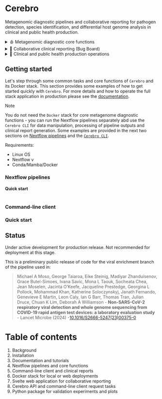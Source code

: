 # Cerebro

Metagenomic diagnostic pipelines and collaborative reporting for pathogen detection, species identification, and differential host genome analysis in clinical and public health production. 

<details>
<summary>🩸 Metagenomic diagnostic core functions </summary>
<br>
 
Main

- Multi-classifier taxonomic profiling, metagenome assembly and alignment in Nextflow pipelines
- Optimized pangenome host depletion and background depletion with [`Scrubby`]() and `Metabuli`/`Strobealign`
- Viral infections, pan-viral enrichment protocols and syndrome-specific subtyping panels using [`Vircov`]()
- Differential host tumor DNA diagnostics using segmental CNV detection and methylation classifiers ([`Sturgeon`]())

Support
 
- Species identification pipelines with [`GTDB`]() for prokaryotic ONT/Illumina reference level genomes
- MAG recovery from enriched culture and sample co-assembly, unclassified viral bin prediction ([`geNomad`, `RdRP`]())
- Custom database and index construction, grafted taxonomies, genome cleaning and syndromic diversity injection with [`Cipher`]()

</details>

<details>
<summary>📰 Collaborative clinical reporting (Bug Board) </summary>
<br>
 
- [Collaborative and auditable pathogen determination]() from metagenome sequencing results
- Multi-tenant Svelte application and API with secure local or web-server deployment configs
- Scalable application stack deployment integrated into the primary command-line interface ([Cerebro CLI]()) 
- Clinical reporting with [`Typst`]() formatted templates linked into the database of evidence from multi-classifier/databases
- Secure [`wasm` enabled report generation]() in-browser for sensitive reports, interactive data visualizations
- Auditable team member comments and results discussion for expert panel reviews of data ([online "Bug Board"]())

</details>

<details>
<summary>🏥 Clinical and public health production operations </summary>
<br>
 
- Simulations using in silico syndromic-specific reference panels for ONT/Illumina signal-level and read-level data with [`Cipher`]()
- Evaluation simulation and patient datasets for continous integration of quality assurance with [`Cerebro`]()
- Background/sample site/kitome contamination issues in general clinical or public health environments
- Distributed sequence and analysis storage, file system and data retention policies, cloud storage support etc. through [`SeaweedFS`]()
- Experimental protocols for reference labs for optimisation of the [UMI-adapter DNA/RNA protocol]() for low abundance clinical sampel types

</details>

## Getting started

Let's step through some common tasks and core functions of `Cerebro` and its Docker stack. This section provides some examples of how to get started quickly with `Cerebro`. For more details and how to operate the full stack application in production please see the [documentation](). 

> [!NOTE]
You do not need the `Docker` stack for core metagenome diagnostic functions - you can run the Nextflow pipelines separately abd use the `Cerebro CLI` for data manipulation, processing of pipeline outputs and clinical report generation. Some examples are provided in the next two sections on [Nextflow pipelines](#nextflow-pipelines) and the [`Cerebro CLI`](#command-line-client).


Requirements:

* Linux OS
* Nextflow v
* Conda/Mamba/Docker

### Nextflow pipelines 

#### Quick start

```

```

### Command-line client

### Quick start

### 

## Status

Under active development for production release. Not recommended for deployment at this stage. 

This is a preliminary public release of code for the viral enrichment branch of the pipeline used in:

> Michael A Moso, George Taiaroa, Eike Steinig, Madiyar Zhanduisenov, Grace Butel-Simoes, Ivana Savic, Mona L Taouk, Socheata Chea, Jean Moselen, Jacinta O’Keefe, Jacqueline Prestedge, Georgina L Pollock, Mohammad Khan, Katherine Soloczynskyj, Janath Fernando, Genevieve E Martin, Leon Caly, Ian G Barr, Thomas Tran, Julian Druce, Chuan K Lim, Deborah A Williamson - **Non-SARS-CoV-2 respiratory viral detection and whole genome sequencing from COVID-19 rapid antigen test devices: a laboratory evaluation study** - Lancet Microbe (2024) -[10.1016/S2666-5247(23)00375-0](https://doi.org/10.1016/S2666-5247(23)00375-0)

# Table of contents

1. Background
2. Installation
3. Documentation and tutorials
4. Nextflow pipelines and core functions
5. Command-line client and clinical reports
6. Docker stack for local or web deployments
7. Svelte web application for collaborative reporting
8. Cerebro API and command-line client request tasks
9. Python package for validation experiments and plots

